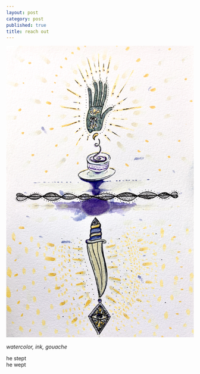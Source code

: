 ```yaml
---
layout: post
category: post
published: true
title: reach out
---
```

![touch it](/media/touch-the-spirit.jpeg)
<!--more-->
<span class='medium fr'>*watercolor, ink, gouache*</span>  
  
  
  
he stept  
he wept  